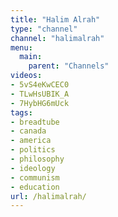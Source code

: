```yaml
---
title: "Halim Alrah"
type: "channel"
channel: "halimalrah"
menu:
  main:
    parent: "Channels"
videos:
- 5vS4eKwCEC0
- TLwHsUBIK_A
- 7HybHG6mUck
tags:
- breadtube
- canada
- america
- politics
- philosophy
- ideology
- communism
- education
url: /halimalrah/
---
```

